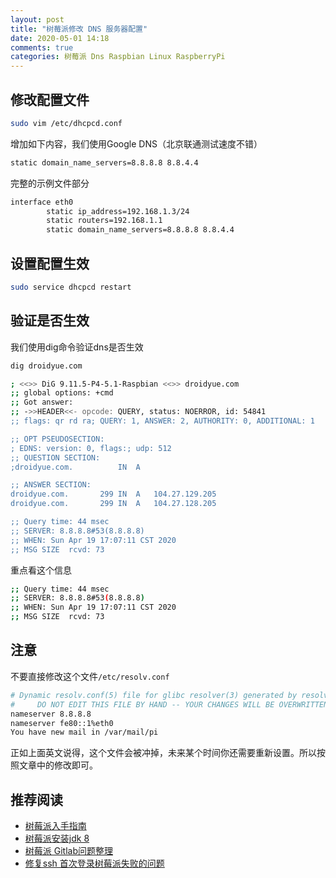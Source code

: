 ```yaml
---
layout: post
title: "树莓派修改 DNS 服务器配置"
date: 2020-05-01 14:18
comments: true
categories: 树莓派 Dns Raspbian Linux RaspberryPi
---
```


## 修改配置文件
```bash
sudo vim /etc/dhcpcd.conf
```

增加如下内容，我们使用Google DNS（北京联通测试速度不错）
```bash
static domain_name_servers=8.8.8.8 8.8.4.4
```
<!--more-->
完整的示例文件部分
```bash
interface eth0
        static ip_address=192.168.1.3/24
        static routers=192.168.1.1
        static domain_name_servers=8.8.8.8 8.8.4.4
```

## 设置配置生效
```bash
sudo service dhcpcd restart
```

## 验证是否生效
我们使用dig命令验证dns是否生效
```bash
dig droidyue.com

; <<>> DiG 9.11.5-P4-5.1-Raspbian <<>> droidyue.com
;; global options: +cmd
;; Got answer:
;; ->>HEADER<<- opcode: QUERY, status: NOERROR, id: 54841
;; flags: qr rd ra; QUERY: 1, ANSWER: 2, AUTHORITY: 0, ADDITIONAL: 1

;; OPT PSEUDOSECTION:
; EDNS: version: 0, flags:; udp: 512
;; QUESTION SECTION:
;droidyue.com.			IN	A

;; ANSWER SECTION:
droidyue.com.		299	IN	A	104.27.129.205
droidyue.com.		299	IN	A	104.27.128.205

;; Query time: 44 msec
;; SERVER: 8.8.8.8#53(8.8.8.8)
;; WHEN: Sun Apr 19 17:07:11 CST 2020
;; MSG SIZE  rcvd: 73
```

重点看这个信息

```bash
;; Query time: 44 msec
;; SERVER: 8.8.8.8#53(8.8.8.8)
;; WHEN: Sun Apr 19 17:07:11 CST 2020
;; MSG SIZE  rcvd: 73
```

## 注意
不要直接修改这个文件`/etc/resolv.conf`
```bash
# Dynamic resolv.conf(5) file for glibc resolver(3) generated by resolvconf(8)
#     DO NOT EDIT THIS FILE BY HAND -- YOUR CHANGES WILL BE OVERWRITTEN
nameserver 8.8.8.8
nameserver fe80::1%eth0
You have new mail in /var/mail/pi
```

正如上面英文说得，这个文件会被冲掉，未来某个时间你还需要重新设置。所以按照文章中的修改即可。

## 推荐阅读
  * [树莓派入手指南](https://droidyue.com/blog/2016/08/22/before-you-buy-raspberry-pi/)
  * [树莓派安装jdk 8](https://droidyue.com/blog/2020/02/23/install-jdk-on-raspberry-pi/)
  * [树莓派 Gitlab问题整理](https://droidyue.com/blog/2020/03/29/install-gitlab-on-raspberry-pi-issues/)
  * [修复ssh 首次登录树莓派失败的问题](https://droidyue.com/blog/2020/03/29/ssh-raspberrypi-failure/)
